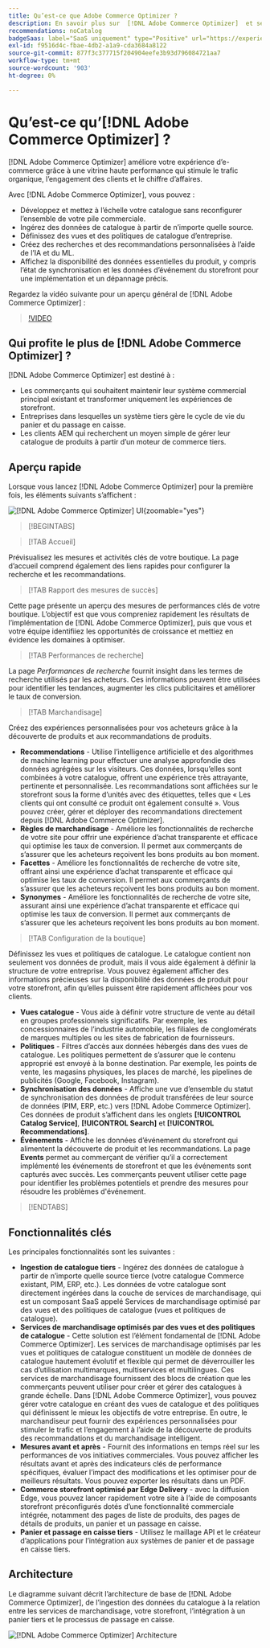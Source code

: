 ```yaml
---
title: Qu’est-ce que Adobe Commerce Optimizer ?
description: En savoir plus sur  [!DNL Adobe Commerce Optimizer]  et ses principales fonctionnalités.
recommendations: noCatalog
badgeSaas: label="SaaS uniquement" type="Positive" url="https://experienceleague.adobe.com/en/docs/commerce/user-guides/product-solutions" tooltip="S’applique uniquement aux projets Adobe Commerce as a Cloud Service et Adobe Commerce Optimizer (infrastructure SaaS gérée par Adobe)."
exl-id: f9516d4c-fbae-4db2-a1a9-cda3684a8122
source-git-commit: 877f3c377715f204904eefe3b93d796084721aa7
workflow-type: tm+mt
source-wordcount: '903'
ht-degree: 0%

---
```


# Qu’est-ce qu’[!DNL Adobe Commerce Optimizer] ?

[!DNL Adobe Commerce Optimizer] améliore votre expérience d’e-commerce grâce à une vitrine haute performance qui stimule le trafic organique, l’engagement des clients et le chiffre d’affaires.

Avec [!DNL Adobe Commerce Optimizer], vous pouvez :

- Développez et mettez à l’échelle votre catalogue sans reconfigurer l’ensemble de votre pile commerciale.
- Ingérez des données de catalogue à partir de n’importe quelle source.
- Définissez des vues et des politiques de catalogue d’entreprise.
- Créez des recherches et des recommandations personnalisées à l’aide de l’IA et du ML.
- Affichez la disponibilité des données essentielles du produit, y compris l’état de synchronisation et les données d’événement du storefront pour une implémentation et un dépannage précis.

Regardez la vidéo suivante pour un aperçu général de [!DNL Adobe Commerce Optimizer] :

>[!VIDEO](https://video.tv.adobe.com/v/3450226)

## Qui profite le plus de [!DNL Adobe Commerce Optimizer] ?

[!DNL Adobe Commerce Optimizer] est destiné à :

- Les commerçants qui souhaitent maintenir leur système commercial principal existant et transformer uniquement les expériences de storefront.
- Entreprises dans lesquelles un système tiers gère le cycle de vie du panier et du passage en caisse.
- Les clients AEM qui recherchent un moyen simple de gérer leur catalogue de produits à partir d’un moteur de commerce tiers.

## Aperçu rapide

Lorsque vous lancez [!DNL Adobe Commerce Optimizer] pour la première fois, les éléments suivants s’affichent :

![[!DNL Adobe Commerce Optimizer] UI](./assets/user-interface.png){zoomable="yes"}

>[!BEGINTABS]

>[!TAB Accueil]

Prévisualisez les mesures et activités clés de votre boutique. La page d’accueil comprend également des liens rapides pour configurer la recherche et les recommandations.

>[!TAB Rapport des mesures de succès]

Cette page présente un aperçu des mesures de performances clés de votre boutique. L’objectif est que vous compreniez rapidement les résultats de l’implémentation de [!DNL Adobe Commerce Optimizer], puis que vous et votre équipe identifiiez les opportunités de croissance et mettiez en évidence les domaines à optimiser.

>[!TAB Performances de recherche]

La page *Performances de recherche* fournit insight dans les termes de recherche utilisés par les acheteurs. Ces informations peuvent être utilisées pour identifier les tendances, augmenter les clics publicitaires et améliorer le taux de conversion.

>[!TAB Marchandisage]

Créez des expériences personnalisées pour vos acheteurs grâce à la découverte de produits et aux recommandations de produits.

- **Recommendations** - Utilise l’intelligence artificielle et des algorithmes de machine learning pour effectuer une analyse approfondie des données agrégées sur les visiteurs. Ces données, lorsqu’elles sont combinées à votre catalogue, offrent une expérience très attrayante, pertinente et personnalisée. Les recommandations sont affichées sur le storefront sous la forme d’unités avec des étiquettes, telles que « Les clients qui ont consulté ce produit ont également consulté ». Vous pouvez créer, gérer et déployer des recommandations directement depuis [!DNL Adobe Commerce Optimizer].
- **Règles de marchandisage** - Améliore les fonctionnalités de recherche de votre site pour offrir une expérience d’achat transparente et efficace qui optimise les taux de conversion. Il permet aux commerçants de s’assurer que les acheteurs reçoivent les bons produits au bon moment.
- **Facettes** - Améliore les fonctionnalités de recherche de votre site, offrant ainsi une expérience d’achat transparente et efficace qui optimise les taux de conversion. Il permet aux commerçants de s’assurer que les acheteurs reçoivent les bons produits au bon moment.
- **Synonymes** - Améliore les fonctionnalités de recherche de votre site, assurant ainsi une expérience d’achat transparente et efficace qui optimise les taux de conversion. Il permet aux commerçants de s’assurer que les acheteurs reçoivent les bons produits au bon moment.

>[!TAB Configuration de la boutique]

Définissez les vues et politiques de catalogue. Le catalogue contient non seulement vos données de produit, mais il vous aide également à définir la structure de votre entreprise. Vous pouvez également afficher des informations précieuses sur la disponibilité des données de produit pour votre storefront, afin qu’elles puissent être rapidement affichées pour vos clients.

- **Vues catalogue** - Vous aide à définir votre structure de vente au détail en groupes professionnels significatifs. Par exemple, les concessionnaires de l’industrie automobile, les filiales de conglomérats de marques multiples ou les sites de fabrication de fournisseurs.
- **Politiques** - Filtres d’accès aux données hébergés dans des vues de catalogue. Les politiques permettent de s’assurer que le contenu approprié est envoyé à la bonne destination. Par exemple, les points de vente, les magasins physiques, les places de marché, les pipelines de publicités (Google, Facebook, Instagram).
- **Synchronisation des données** - Affiche une vue d’ensemble du statut de synchronisation des données de produit transférées de leur source de données (PIM, ERP, etc.) vers [!DNL Adobe Commerce Optimizer]. Ces données de produit s’affichent dans les onglets **[!UICONTROL Catalog Service]**, **[!UICONTROL Search]** et **[!UICONTROL Recommendations]**.
- **Événements** - Affiche les données d’événement du storefront qui alimentent la découverte de produit et les recommandations. La page **Events** permet au commerçant de vérifier qu’il a correctement implémenté les événements de storefront et que les événements sont capturés avec succès. Les commerçants peuvent utiliser cette page pour identifier les problèmes potentiels et prendre des mesures pour résoudre les problèmes d&#39;événement.

>[!ENDTABS]

## Fonctionnalités clés

Les principales fonctionnalités sont les suivantes :

- **Ingestion de catalogue tiers** - Ingérez des données de catalogue à partir de n’importe quelle source tierce (votre catalogue Commerce existant, PIM, ERP, etc.). Les données de votre catalogue sont directement ingérées dans la couche de services de marchandisage, qui est un composant SaaS appelé Services de marchandisage optimisé par des vues et des politiques de catalogue (vues et politiques de catalogue).
- **Services de marchandisage optimisés par des vues et des politiques de catalogue** - Cette solution est l’élément fondamental de [!DNL Adobe Commerce Optimizer]. Les services de marchandisage optimisés par les vues et politiques de catalogue constituent un modèle de données de catalogue hautement évolutif et flexible qui permet de déverrouiller les cas d’utilisation multimarques, multiservices et multilingues. Ces services de marchandisage fournissent des blocs de création que les commerçants peuvent utiliser pour créer et gérer des catalogues à grande échelle. Dans [!DNL Adobe Commerce Optimizer], vous pouvez gérer votre catalogue en créant des vues de catalogue et des politiques qui définissent le mieux les objectifs de votre entreprise. En outre, le marchandiseur peut fournir des expériences personnalisées pour stimuler le trafic et l’engagement à l’aide de la découverte de produits&#x200B; des recommandations et du marchandisage intelligent.
- **Mesures avant et après** - Fournit des informations en temps réel sur les performances de vos initiatives commerciales. Vous pouvez afficher les résultats avant et après des indicateurs clés de performance spécifiques, évaluer l’impact des modifications et les optimiser pour de meilleurs résultats. Vous pouvez exporter les résultats dans un PDF.
- **Commerce storefront optimisé par Edge Delivery** - avec la diffusion Edge, vous pouvez lancer rapidement votre site à l’aide de composants storefront préconfigurés dotés d’une fonctionnalité commerciale intégrée, notamment des pages de liste de produits, des pages de détails de produits, un panier et un passage en caisse.
- **Panier et passage en caisse tiers** - Utilisez le maillage API et le créateur d’applications pour l’intégration aux systèmes de panier et de passage en caisse tiers.

## Architecture

Le diagramme suivant décrit l’architecture de base de [!DNL Adobe Commerce Optimizer], de l’ingestion des données du catalogue à la relation entre les services de marchandisage, votre storefront, l’intégration à un panier tiers et le processus de passage en caisse.

![[!DNL Adobe Commerce Optimizer] Architecture ](./assets/architecture.png)
